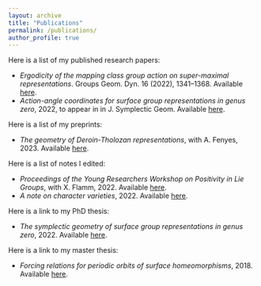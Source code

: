 ```yaml
---
layout: archive
title: "Publications"
permalink: /publications/
author_profile: true
---
```


Here is a list of my published research papers:

- *Ergodicity of the mapping class group action on super-maximal representations*. Groups Geom. Dyn. 16 (2022), 1341–1368. Available [here](https://ems.press/content/serial-article-files/26737).
- *Action-angle coordinates for surface group representations in genus zero*, 2022, to appear in in J. Symplectic Geom. Available [here](https://arxiv.org/pdf/2110.13896.pdf).

Here is a list of my preprints:

- *The geometry of Deroin-Tholozan representations*, with A. Fenyes, 2023. Available [here](https://arxiv.org/abs/2312.09199).

Here is a list of notes I edited:

- *Proceedings of the Young Researchers Workshop on Positivity in Lie Groups*, with X. Flamm, 2022. Available [here](http://arnaudmaret.github.io/files/theta_positivity_proceedings.pdf).
- *A note on character varieties*, 2022. Available [here](https://arnaudmaret.com/files/character-varieties.pdf).

Here is a link to my PhD thesis:

- *The symplectic geometry of surface group representations in genus zero*, 2022. Available [here](http://arnaudmaret.github.io/files/thesis-arnaud-maret.pdf).

Here is a link to my master thesis:
- *Forcing relations for periodic orbits of surface homeomorphisms*, 2018. Available [here](http://arnaudmaret.github.io/files/master_thesis.pdf).

<!--- {% if author.googlescholar %}
  You can also find my articles on <u><a href="{{author.googlescholar}}">my Google Scholar profile</a>.</u>
{% endif %} -->

<!--- # {% include base_path %} -->

<!--- {% for post in site.publications reversed %}
 {% include archive-single.html %}
{% endfor %} -->
